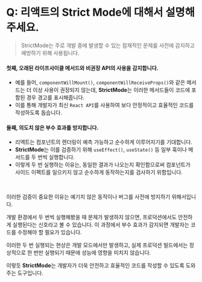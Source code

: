 # Q: 리액트의 Strict Mode에 대해서 설명해주세요.
> StrictMode는 주로 개발 중에 발생할 수 있는 잠재적인 문제를 사전에 감지하고 예방하기 위해 사용됩니다.

#### 첫째, 오래된 라이프사이클 메서드와 비권장 API의 사용을 감지합니다. 
  - 예를 들어, `componentWillMount()`, `componentWillReceiveProps()`와 같은 메서드는 더 이상 사용이 권장되지 않는데, **StrictMode**는 이러한 메서드들이 코드에 포함된 경우 경고를 표시해줍니다.
  - 이를 통해 개발자가 최신 `React API`를 사용하여 보다 안정적이고 효율적인 코드를 작성하도록 돕습니다.

#### 둘째, 의도치 않은 부수 효과를 방지합니다.
  - 리액트는 컴포넌트의 렌더링이 예측 가능하고 순수하게 이루어지기를 기대합니다.
  - **StrictMode**는 이를 검증하기 위해 `useEffect()`, `useState()` 등 일부 훅이나 메서드를 두 번씩 실행합니다. 
  - 이렇게 두 번 실행하는 이유는, 동일한 결과가 나오는지 확인함으로써 컴포넌트가 사이드 이펙트를 일으키지 않고 순수하게 동작하는지를 검사하기 위함입니다.

<br />

이러한 검증이 중요한 이유는 예기치 않은 동작이나 버그를 사전에 방지하기 위해서입니다. 

개발 환경에서 두 번씩 실행해봤을 때 문제가 발생하지 않으면, 프로덕션에서도 안전하게 실행된다는 신호라고 볼 수 있습니다. 이 과정에서 부수 효과가 감지되면 개발자는 코드를 수정해야 할 필요가 있습니다.

이러한 두 번 실행되는 현상은 개발 모드에서만 발생하고, 실제 프로덕션 빌드에서는 정상적으로 한 번만 실행되기 때문에 성능에 영향을 미치지 않습니다.

이렇듯 **StrictMode**는 개발자가 더욱 안전하고 효율적인 코드를 작성할 수 있도록 도와주는 도구입니다.
